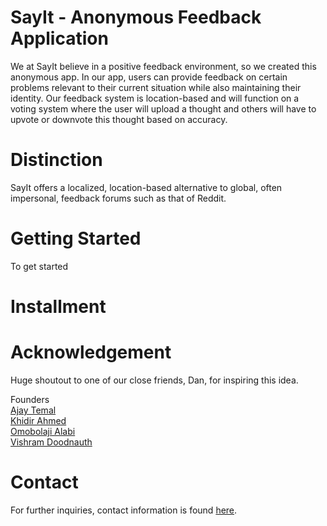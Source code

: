 # SayIt - Anonymous Feedback Application
We at SayIt believe in a positive feedback environment, so we created this anonymous app. In our app, users can provide feedback on certain problems relevant to their current situation while also maintaining their identity. Our feedback system is location-based and will function on a voting system where the user will upload a thought and others will have to upvote or downvote this thought based on accuracy. 


# Distinction
SayIt offers a localized, location-based alternative to global, often impersonal, feedback forums such as that of Reddit.


# Getting Started
To get started


# Installment



# Acknowledgement
Huge shoutout to one of our close friends, Dan, for inspiring this idea.

Founders <br/>
[Ajay Temal](https://www.linkedin.com/in/ajay-temal-b93889278/) <br/>
[Khidir Ahmed](https://www.linkedin.com/in/khidirahmed/) <br/>
[Omobolaji Alabi](https://www.linkedin.com/in/omobolaji-alabi/) <br/>
[Vishram Doodnauth](www.linkedin.com/in/vishramdoodnauth) <br/>



# Contact
For further inquiries, contact information is found [here]().
